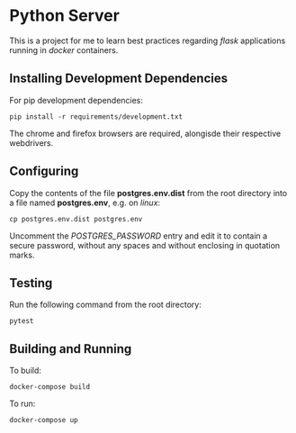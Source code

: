 # Python Server

This is a project for me to learn best practices regarding _flask_ applications running in _docker_ containers.

## Installing Development Dependencies

For pip development dependencies:

`pip install -r requirements/development.txt`

The chrome and firefox browsers are required, alongisde their respective webdrivers.

## Configuring

Copy the contents of the file **postgres.env.dist** from the root directory into a file named **postgres.env**, e.g. on _linux_:

`cp postgres.env.dist postgres.env`

Uncomment the _POSTGRES\_PASSWORD_ entry and edit it to contain a secure password, without any spaces and without enclosing in quotation marks.

## Testing

Run the following command from the root directory:

`pytest`

## Building and Running

To build:

`docker-compose build`

To run:

`docker-compose up`
